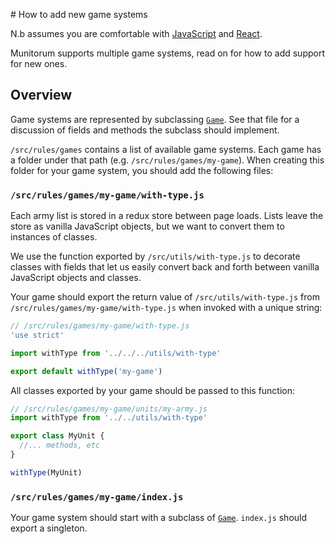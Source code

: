 # How to add new game systems

N.b assumes you are comfortable with [JavaScript](https://developer.mozilla.org/en-US/docs/Web/JavaScript) and [React](https://reactjs.org/).

Munitorum supports multiple game systems, read on for how to add support for new ones.

## Overview

Game systems are represented by subclassing [`Game`](src/rules/game.js).  See that file for a discussion of fields and methods the subclass should implement.

`/src/rules/games` contains a list of available game systems. Each game has a folder under that path (e.g. `/src/rules/games/my-game`). When creating this folder for your game system, you should add the following files:

### `/src/rules/games/my-game/with-type.js`

Each army list is stored in a redux store between page loads. Lists leave the store as vanilla JavaScript objects, but we want to convert them to instances of classes.

We use the function exported by `/src/utils/with-type.js` to decorate classes with fields that let us easily convert back and forth between vanilla JavaScript objects and classes.

Your game should export the return value of `/src/utils/with-type.js` from `/src/rules/games/my-game/with-type.js` when invoked with a unique string:

```javascript
// /src/rules/games/my-game/with-type.js
'use strict'

import withType from '../../../utils/with-type'

export default withType('my-game')
```

All classes exported by your game should be passed to this function:

```javascript
// /src/rules/games/my-game/units/my-army.js
import withType from '../../utils/with-type'

export class MyUnit {
  //... methods, etc
}

withType(MyUnit)
```

### `/src/rules/games/my-game/index.js`

Your game system should start with a subclass of [`Game`](src/rules/game.js).  `index.js` should export a singleton.
